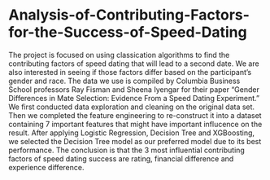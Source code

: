 # Analysis-of-Contributing-Factors-for-the-Success-of-Speed-Dating

The project is focused on using classication algorithms to find the contributing factors of speed dating that will lead to a second date. We are also interested in seeing if those factors differ based on the participant’s gender and race. The data we use is compiled by Columbia Business School professors Ray Fisman and Sheena Iyengar for their paper “Gender Differences in Mate Selection: Evidence From a Speed Dating Experiment.” We first conducted data exploration and cleaning on the original data set. Then we completed the feature engineering to re-construct it into a dataset containing 7 important features that might have important influcence on the result. After applying Logistic Regression, Decision Tree and XGBoosting, we selected the Decision Tree model as our preferred model due to its best performance. The conclusion is that the 3 most influential contributing factors of speed dating success are rating, financial difference and experience difference.
